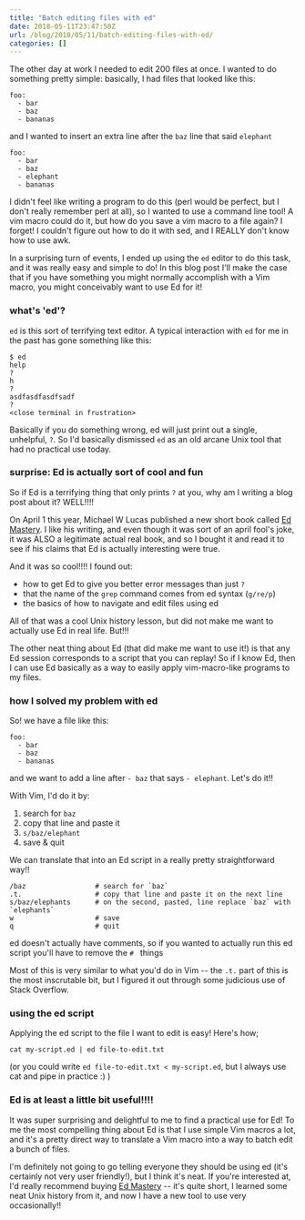 ```yaml
---
title: "Batch editing files with ed"
date: 2018-05-11T23:47:50Z
url: /blog/2018/05/11/batch-editing-files-with-ed/
categories: []
---
```


The other day at work I needed to edit 200 files at once. I wanted to do something pretty simple:
basically, I had files that looked like this:

```
foo:
  - bar
  - baz
  - bananas
```

and I wanted to insert an extra line after the `baz` line that said `elephant`

```
foo:
  - bar
  - baz
  - elephant
  - bananas
```

I didn't feel like writing a program to do this (perl would be perfect, but I don't really remember
perl at all), so I wanted to use a command line tool! A vim macro could do it, but how do you save a
vim macro to a file again? I forget! I couldn't figure out how to do it with sed, and I REALLY don't
know how to use awk.

In a surprising turn of events, I ended up using the `ed` editor to do this task, and it was really
easy and simple to do! In this blog post I'll make the case that if you have something you might
normally accomplish with a Vim macro, you might conceivably want to use Ed for it!

### what's 'ed'?

`ed` is this sort of terrifying text editor. A typical interaction with `ed` for me in the past has
gone something like this:

```
$ ed
help
?
h
?
asdfasdfasdfsadf
?
<close terminal in frustration>
```

Basically if you do something wrong, ed will just print out a single, unhelpful, `?`. So I'd
basically dismissed `ed` as an old arcane Unix tool that had no practical use today.

### surprise: Ed is actually sort of cool and fun

So if Ed is a terrifying thing that only prints `?` at you, why am I writing a blog post about it?
WELL!!!!

On April 1 this year, Michael W Lucas published a new short book
called [Ed Mastery](https://www.michaelwlucas.com/tools/ed). I like his writing, and even though it
was sort of an april fool's joke, it was ALSO a legitimate actual real book, and so I bought it and
read it to see if his claims that Ed is actually interesting were true.

And it was so cool!!!! I found out:

* how to get Ed to give you better error messages than just `?`
* that the name of the `grep` command comes from ed syntax (`g/re/p`)
* the basics of how to navigate and edit files using ed

All of that was a cool Unix history lesson, but did not make me want to actually use Ed in real
life. But!!! 

The other neat thing about Ed (that did make me want to use it!) is that any Ed session corresponds to a script that you can replay! So
if I know Ed, then I can use Ed basically as a way to easily apply vim-macro-like programs to my
files.

### how I solved my problem with ed

So! we have a file like this:

```
foo:
  - bar
  - baz
  - bananas
```

and we want to add a line after `- baz` that says `- elephant`. Let's do it!!

With Vim, I'd do it by:

1. search for `baz`
1. copy that line and paste it
1. `s/baz/elephant`
1. save & quit

We can translate that into an Ed script in a really pretty straightforward way!!


```
/baz                 # search for `baz`
.t.                  # copy that line and paste it on the next line
s/baz/elephants      # on the second, pasted, line replace `baz` with `elephants`
w                    # save
q                    # quit
```

ed doesn't actually have comments, so if you wanted to actually run this ed script you'll have to
remove the `# ` things

Most of this is very similar to what you'd do in Vim -- the `.t.` part of this is the most
inscrutable bit, but I figured it out through some judicious use of Stack Overflow.

### using the ed script

Applying the ed script to the file I want to edit is easy! Here's how;

```
cat my-script.ed | ed file-to-edit.txt
```

(or you could write `ed file-to-edit.txt < my-script.ed`, but I always use cat and pipe in practice :) ) 

### Ed is at least a little bit useful!!!!

It was super surprising and delightful to me to find a practical use for Ed! To me the most
compelling thing about Ed is that I use simple Vim macros a lot, and it's a pretty direct way to
translate a Vim macro into a way to batch edit a bunch of files.

I'm definitely not going to go telling everyone they should be using ed (it's certainly not very
user friendly!), but I think it's neat. If
you're interested at, I'd really recommend buying [Ed Mastery](https://www.michaelwlucas.com/tools/ed) -- it's quite short, I learned some neat Unix
history from it, and now I have a new tool to use very occasionally!!
